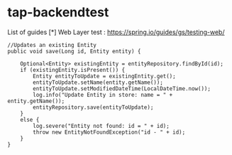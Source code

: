 # tap-backendtest

List of guides
[*] Web Layer test : https://spring.io/guides/gs/testing-web/

    //Updates an existing Entity
    public void save(Long id, Entity entity) {

        Optional<Entity> existingEntity = entityRepository.findById(id);
        if (existingEntity.isPresent()) {
            Entity entityToUpdate = existingEntity.get();
            entityToUpdate.setName(entity.getName());
            entityToUpdate.setModifiedDateTime(LocalDateTime.now());
            log.info("Update Entity in store: name = " + entity.getName());
            entityRepository.save(entityToUpdate);
        }
        else {
            log.severe("Entity not found: id = " + id);
            throw new EntityNotFoundException("id - " + id);
        }
    }
